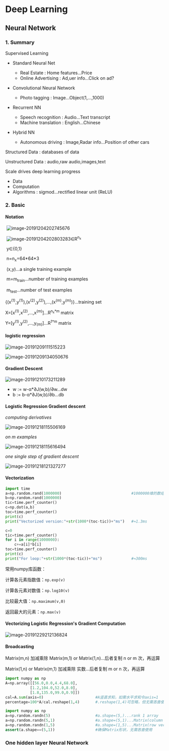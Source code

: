 # Deep Learning

## Neural Network

### 1. Summary

Supervised Learning

* Standard Neural Net
  * Real Estate : Home features...Price
  * Online Advertising : Ad,uer info...Click on ad?

* Convolutional Neural Network
  * Photo tagging : Image...Object(1,...,1000)
* Recurrent NN
  * Speech recognition : Audio...Text transcript
  * Machine translation : English...Chinese

* Hybrid NN
  * Autonomous driving : Image,Radar info...Position of other cars

Structured Data : databases of data

Unstructured Data : audio,raw audio,images,text

Scale drives deep learning progress

* Data
* Computation
* Algorithms : sigmod...rectified linear unit (ReLU)

### 2. Basic

#### Notation

​	![image-20191204202745676](TyporaPics/image-20191204202745676.png)

​	![image-20191204202803283](TyporaPics/image-20191204202803283.png)∈R<sup>n<sub>x</sub></sup>

​	y∈{0,1}

​	n=n<sub>x</sub>=64\*64\*3

​	(x,y)...a single training example

​	m=m<sub>train</sub>...number of training examples

​	m<sub>test</sub>...number of test examples

​	{(x<sup>(1)</sup>,y<sup>(1)</sup>),(x<sup>(2)</sup>,y<sup>(2)</sup>),...,(x<sup>(m)</sup>,y<sup>(m)</sup>)}...training set

​	X=[x<sup>(1)</sup>,x<sup>(2)</sup>,...,x<sup>(m)</sup>]...R<sup>n<sub>x</sub>*m</sup> matrix

​	Y=[y<sup>(1)</sup>,y<sup>(2)</sup>,...,y<sub>(m)</sub>]...R<sup>1*m</sup> matrix

#### logistic regression

![image-20191209111515223](TyporaPics/image-20191209111515223.png)

![image-20191209134050676](TyporaPics/image-20191209134050676.png)

#### Gradient Descent

![image-20191210173211289](TyporaPics/image-20191210173211289.png)

* w := w-α*∂J(w,b)/∂w...dw
* b := b-α*∂J(w,b)/∂b...db

#### Logistic Regression Gradient descent

*computing derivatives*

![image-20191218115506169](TyporaPics/image-20191218115506169.png)

*on m examples*

![image-20191218115616494](TyporaPics/image-20191218115616494.png)

*one single step of gradient descent*

![image-20191218121327277](TyporaPics/image-20191218121327277.png)

#### Vectorization

```python
import time
a=np.random.rand(1000000)								#1000000维的数组
b=np.random.rand(1000000)
tic=time.perf_counter()
c=np.dot(a,b)
toc=time.perf_counter()
print(c)
print("Vectorized version:"+str(1000*(toc-tic))+"ms")	#≈1.3ms

c=0
tic=time.perf_counter()
for i in range(1000000):
    c+=a[i]*b[i]
toc=time.perf_counter()
print(c)
print("For loop:"+str(1000*(toc-tic))+"ms")				#≈300ms
```

常用numpy库函数：

计算各元素指数值：`np.exp(v)`

计算各元素对数值：`np.log10(v)`

比较最大值：`np.maximum(v,0)`

返回最大的元素：`np.max(v)`

#### Vectorizing Logistic Regression's Gradient Computation

![image-20191229212136824](TyporaPics/image-20191229212136824.png)

#### Broadcasting

Matrix(m,n) 加减乘除 Matrix(m,1) or Matrix(1,n)...后者复制 n or m 次，再运算

Matrix(1,n) or Matrix(m,1) 加减乘除 实数...后者复制 m or n 次，再运算

```python
import numpy as np
A=np.array([[56.0,0.0,4.4,68.0],
           [1.2,104.0,52.0,8.0],
           [1.8,135.0,99.0,0.9]])
cal=A.sum(axis=0)						#A竖直求和，如需水平求和令axis=1
percentage=100*A/cal.reshape(1,4)		#.reshape(1,4)可忽略，但无需吝啬使用
```

```python
import numpy as np
a=np.random.randn(5)					#a.shape=(5,)...rank 1 array
a=np.random.randn(5,1)					#a.shape=(5,1)...Matrix(column vector)
a=np.random.randn(1,5)					#a.shape=(1,5)...Matrix(row vector)
assert(a.shape==(5,1))					#确保Matrix形状，无需吝啬使用
```

### One hidden layer Neural Network

